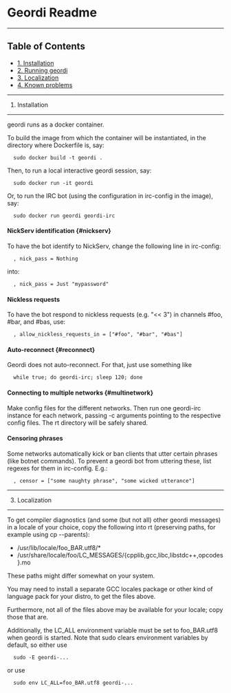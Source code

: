 Geordi Readme
=============

* * * * *

Table of Contents
-----------------

-   [1. Installation](#installation)
-   [2. Running geordi](#running)
-   [3. Localization](#localization)
-   [4. Known problems](#problems)

* * * * *

1. Installation
---------------

geordi runs as a docker container.

To build the image from which the container will be instantiated, in the
directory where Dockerfile is, say:

      sudo docker build -t geordi .

Then, to run a local interactive geordi session, say:

      sudo docker run -it geordi

Or, to run the IRC bot (using the configuration in irc-config in the
image), say:

      sudo docker run geordi geordi-irc

#### NickServ identification {#nickserv}

To have the bot identify to NickServ, change the following line in
irc-config:

      , nick_pass = Nothing

into:

      , nick_pass = Just "mypassword"

#### Nickless requests

To have the bot respond to nickless requests (e.g. "\<\< 3") in channels
\#foo, \#bar, and \#bas, use:

      , allow_nickless_requests_in = ["#foo", "#bar", "#bas"]

#### Auto-reconnect {#reconnect}

Geordi does not auto-reconnect. For that, just use something like

      while true; do geordi-irc; sleep 120; done

#### Connecting to multiple networks {#multinetwork}

Make config files for the different networks. Then run one geordi-irc
instance for each network, passing -c arguments pointing to the
respective config files. The rt directory will be safely shared.

#### Censoring phrases

Some networks automatically kick or ban clients that utter certain
phrases (like botnet commands). To prevent a geordi bot from uttering
these, list regexes for them in irc-config. E.g.:

      , censor = ["some naughty phrase", "some wicked utterance"]

* * * * *

3. Localization
---------------

To get compiler diagnostics (and some (but not all) other geordi
messages) in a locale of your choice, copy the following into rt
(preserving paths, for example using cp --parents):

-   /usr/lib/locale/foo\_BAR.utf8/\*
-   /usr/share/locale/foo/LC\_MESSAGES/{cpplib,gcc,libc,libstdc++,opcodes}.mo

These paths might differ somewhat on your system.

You may need to install a separate GCC locales package or other kind of
language pack for your distro, to get the files above.

Furthermore, not all of the files above may be available for your
locale; copy those that are.

Additionally, the LC\_ALL environment variable must be set to
foo\_BAR.utf8 when geordi is started. Note that sudo clears environment
variables by default, so either use

      sudo -E geordi-...

or use

      sudo env LC_ALL=foo_BAR.utf8 geordi-...
